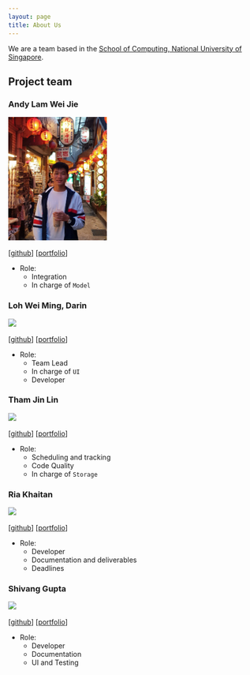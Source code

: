 ```yaml
---
layout: page
title: About Us
---
```


We are a team based in the [School of Computing, National University of Singapore](http://www.comp.nus.edu.sg).

## Project team

### Andy Lam Wei Jie

<img src="images/lamwj98.png" width="200px">

[[github](https://github.com/lamwj98)]
[[portfolio](team/lamwj98.md)]

- Role:
  - Integration
  - In charge of `Model`

### Loh Wei Ming, Darin

<img src="images/talkintomato.png" width="200px">

[[github](http://github.com/talkintomato)]
[[portfolio](team/talkintomato.md)]

- Role:
  - Team Lead
  - In charge of `UI`
  - Developer

### Tham Jin Lin

<img src="images/jltham.png" width="200px">

[[github](http://github.com/jltham)]
[[portfolio](team/jltham.md)]

- Role:
  - Scheduling and tracking
  - Code Quality
  - In charge of `Storage`

### Ria Khaitan

<img src="images/riakhaitan.png" width="200px">

[[github](http://github.com/riakhaitan)] [[portfolio](team/riakhaitan.md)]

- Role:
  - Developer
  - Documentation and deliverables
  - Deadlines

### Shivang Gupta

<img src="images/shivang211.png" width="200px">

[[github](http://github.com/Shivang211)]
[[portfolio](team/shivang211.md)]

- Role:
  - Developer
  - Documentation
  - UI and Testing
